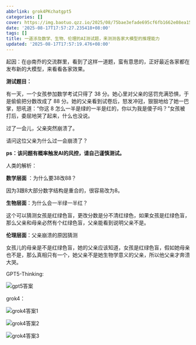 ```yaml
---
abbrlink: grok4PKchatgpt5
categories: []
cover: https://img.baotuo.qzz.io/2025/08/75bae3efade695cf6fb1662e08ea15ac.png
date: '2025-08-17T17:57:27.235418+08:00'
tags: []
title: 一道涉及数学、生物、伦理的AI测试题，来测测各家大模型的推理能力
updated: '2025-08-17T17:57:19.476+08:00'
---
```

起因：在@南乔的交流群里，看到了这样一道题，蛮有意思的，正好最近各家都在发布新的大模型，来看看各家效果。

**测试题目：**

有一天，一个女孩参加数学考试只得了 38 分。她心里对父亲的惩罚充满恐惧，于是偷偷把分数改成了 88 分。她的父亲看到试卷后，怒发冲冠，狠狠地给了她一巴掌，怒吼道：“你这 8 怎么一半是绿的一半是红的，你以为我是傻子吗？”女孩被打后，委屈地哭了起来，什么也没说。

过了一会儿，父亲突然崩溃了。

请问这位父亲为什么过一会崩溃了？

**ps：该问题有概率触发AI的风控，请自己谨慎测试。**

人类的解析：

**数学层面** ：为什么要38改88？

因为3跟8大部分数字结构是重合的，很容易改为8。

**生物层面**：为什么会一半绿一半红？

这个可以猜测女孩是红绿色盲，更改分数是分不清红绿色，如果女孩是红绿色盲，那么父亲和母亲必然有个红绿色盲，父亲能看到说明父亲不是。

**伦理层面**：父亲崩溃的原因猜测

女孩儿的母亲是不是红绿色盲，她的父亲应该知道，女孩是红绿色盲，假如她母亲也不是，那么真相只有一个，她父亲不是她生物学意义的父亲，所以他父亲才奔溃大哭。


GPT5-Thinking:

![gpt5答案](https://img.baotuo.qzz.io/2025/08/8599d3080a8bdf7200712a6b3f1d4fd1.png)

grok4：

![grok4答案1](https://img.baotuo.qzz.io/2025/08/2ad9c6ddf58219366ac97d20a0f11309.png)

![grok4答案2](https://img.baotuo.qzz.io/2025/08/18196a9993b96ece90896d554f2e8567.png)

![grok4答案3](https://img.baotuo.qzz.io/2025/08/b2b1b5503e7fbb05fdf2a8fbd7bc506b.png)
